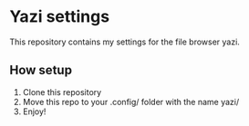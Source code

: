 # Yazi settings
This repository contains my settings for the file browser yazi.

## How setup
1. Clone this repository
2. Move this repo to your .config/ folder with the name yazi/
3. Enjoy!
